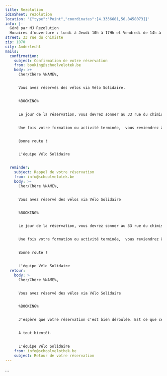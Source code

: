 ```yaml
---
title: Rezolution
idInSheet: rezolution
location: '{"type":"Point","coordinates":[4.3336681,50.8458073]}'
info: |-
  Géré par MJ Rezolution
  Horaires d’ouverture : lundi à Jeudi 10h à 17Hh et Vendredi de 14h à 20h
street: 33 rue du chimiste
zip: 1070
city: Anderlecht
mails:
  confirmation:
    subject: Confirmation de votre réservation
    from: booking@schoolvelotek.be
    body: >+
      Cher/Chère %NAME%,


      Vous avez réservés des vélos via Vélo Solidaire.


      %BOOKING%


      Le jour de la réservation, vous devrez sonner au 33 rue du chimiste (sonette Rezolution) et demander à parler à Céline.  La porte vous sera ouverte et Céline vous donnera accès aux vélos. Une fois que vous aurez pris les vélos qui vous conviennent, vous sortirez sur le trottoir en n’oubliant pas de fermer la porte derrière vous. 


      Une fois votre formation ou activité terminée,  vous reviendrez à Rezolution (33 rue du Chimiste) re-sonnez et Céline (ou quelqu'un de son équipe vous donnera accès au local vélo pour que vous les, remettiez en place. En sortant n’oubliez pas de fermer la porte.


      Bonne route !


      L'équipe Vélo Solidaire


  reminder:
    subject: Rappel de votre réservation
    from: info@schoolvelotek.be
    body: >-
      Cher/Chère %NAME%,


      Vous avez réservé des vélos via Vélo Solidaire


      %BOOKING%


      Le jour de la réservation, vous devrez sonner au 33 rue du chimiste (sonette Rezolution) et demander à parler à Céline.  La porte vous sera ouverte et Céline vous donnera accès aux vélos. Une fois que vous aurez pris les vélos qui vous conviennent, vous sortirez sur le trottoir en n’oubliant pas de fermer la porte derrière vous. 


      Une fois votre formation ou activité terminée,  vous reviendrez à Rezolution (33 rue du Chimiste) re-sonnez et Céline (ou quelqu'un de son équipe vous donnera accès au local vélo pour que vous les, remettiez en place. En sortant n’oubliez pas de fermer la porte.


      Bonne route !


      L'équipe Vélo Solidaire
  retour:
    body: >
      Cher/Chère %NAME%,


      Vous avez réservé des vélos via Vélo Solidaire


      %BOOKING%


      J'espère que votre réservation c'est bien déroulée. Est ce que certains vélos ont eu des dégâts? Veuillez dans ce cas nous transmettre par retour de cet Email les numéros des vélos endommagés ainsi que les problèmes détectés pour que nous puissions au plus vite les réparer. 


      A tout bientôt.


      L'équipe Vélo Solidaire
    from: info@schoolvelothek.be
    subject: Retour de votre réservation
---
```

...